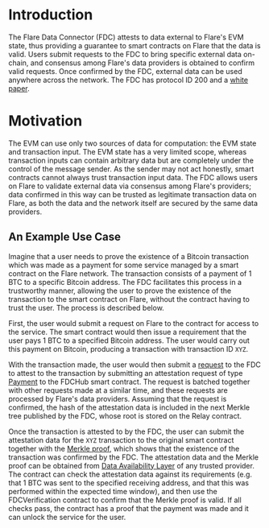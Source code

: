 # Introduction

The Flare Data Connector (FDC) attests to data external to Flare's EVM state, thus providing a guarantee to smart contracts on Flare that the data is valid.
Users submit requests to the FDC to bring specific external data on-chain, and consensus among Flare's data providers is obtained to confirm valid requests.
Once confirmed by the FDC, external data can be used anywhere across the network.
The FDC has protocol ID $200$ and a [white paper](https://flare.network/wp-content/uploads/FDC_WP_14012025.pdf).

# Motivation

The EVM can use only two sources of data for computation: the EVM state and transaction input.
The EVM state has a very limited scope, whereas transaction inputs can contain arbitrary data but are completely under the control of the message sender.
As the sender may not act honestly, smart contracts cannot always trust transaction input data.
The FDC allows users on Flare to validate external data via consensus among Flare's providers; data confirmed in this way can be trusted as legitimate transaction data on Flare, as both the data and the network itself are secured by the same data providers.

## An Example Use Case

Imagine that a user needs to prove the existence of a Bitcoin transaction which was made as a payment for some service managed by a smart contract on the Flare network.
The transaction consists of a payment of $1$ BTC to a specific Bitcoin address.
The FDC facilitates this process in a trustworthy manner, allowing the user to prove the existence of the transaction to the smart contract on Flare, without the contract having to trust the user.
The process is described below.

First, the user would submit a request on Flare to the contract for access to the service.
The smart contract would then issue a requirement that the user pays $1$ BTC to a specified Bitcoin address.
The user would carry out this payment on Bitcoin, producing a transaction with transaction ID `XYZ`.

With the transaction made, the user would then submit a [request](./MakingRequest.md) to the FDC to attest to the transaction by submitting an attestation request of type [Payment](./AttestationTypes/Payment.md) to the FDCHub smart contract.
The request is batched together with other requests made at a similar time, and these requests are processed by Flare's data providers.
Assuming that the request is confirmed, the hash of the attestation data is included in the next Merkle tree published by the FDC, whose root is stored on the Relay contract.

Once the transaction is attested to by the FDC, the user can submit the attestation data for the `XYZ` transaction to the original smart contract together with the [Merkle proof](../Utilities/MerkleTree.md#merkle-proof), which shows that the existence of the transaction was confirmed by the FDC.
The attestation data and the Merkle proof can be obtained from [Data Availability Layer](../FSP/DataAvailability.md) of any trusted provider.
The contract can check the attestation data against its requirements (e.g. that $1$ BTC was sent to the specified receiving address, and that this was performed within the expected time window), and then use the FDCVerification contract to confirm that the Merkle proof is valid.
If all checks pass, the contract has a proof that the payment was made and it can unlock the service for the user.